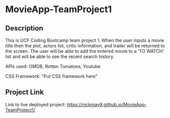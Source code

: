 # MovieApp-TeamProject1

## Description
This is UCF Coding Bootcamp team project 1. When the user inputs a movie title then the plot, actors list, critic information, and trailer will be returned to the screen. The user will be able to add the entered movie to a 'TO WATCH' list and will be able to see the recent search history.

APIs used: OMDB, Rotten Tomatoes, Youtube

CSS Framework: "Put CSS framework here"

## Project Link
Link to live deployed project: https://nickmay9.github.io/MovieApp-TeamProject1/